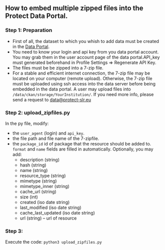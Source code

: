 ## How to embed multiple zipped files into the Protect Data Portal.

### Step 1: Preparation
* First of all, the dataset to which you whish to add data must be created in the [Data Portal](https://data-protect-slr.univ-grenoble-alpes.fr/).
* You need to know your login and api key from you data portal account. You may grab them in the user account page of the data portal.API_key must generated beforehand in Profile Settings => Regenerate API Key.
* The files must be be zipped into a 7-zip file. 
* For a stable and efficient internet connection, the 7-zip file may be located on your computer (remote upload). Otherwise, the 7-zip file must be uploaded using ssh access into the data server before being embedded in the data portal. A user may upload files into `/data/ckan/storage/YourInstitution/`. If you need more info, please send a request to <data@protect-slr.eu>


### Step 2: upload_zipfiles.py
In the py file, modify:
* the `user_agent` (login) and `api_key`.
* the file path and file name of the 7-zipfile.
* the `package_id` id of package that the resource should be added to. `format` and `name` fields are filled in automatically. Optionally, you may add:
  * description (string)
  * hash (string)
  * name (string)
  * resource_type (string)
  * mimetype (string) 
  * mimetype_inner (string)
  * cache_url (string)
  * size (int)
  * created (iso date string)
  * last_modified (iso date string)
  * cache_last_updated (iso date string)
  * url (string) – url of resource

### Step 3:
Execute the code: `python3 upload_zipfiles.py`
